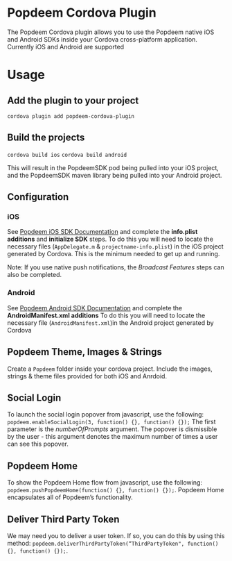 # Popdeem Cordova Plugin
The Popdeem Cordova plugin allows you to use the Popdeem native iOS and Android SDKs inside your Cordova cross-platform application. Currently iOS and Android are supported

# Usage
## Add the plugin to your project
`cordova plugin add popdeem-cordova-plugin`

## Build the projects
`cordova build ios`
`cordova build android`

This will result in the PopdeemSDK pod being pulled into your iOS project, and the PopdeemSDK maven library being pulled into your Android project.

## Configuration

### iOS
See [Popdeem iOS SDK Documentation](http://popdeem-ios-docs.gitlab.io/#info-plist-additions) and complete the **info.plist additions** and **initialize SDK** steps. To do this you will need to locate the necessary files (`AppDelegate.m` & `projectname-info.plist`) in the iOS project generated by Cordova. This is the minimum needed to get up and running. 

Note: If you use native push notifications, the _Broadcast Features_ steps can also be completed.

### Android
See [Popdeem Android SDK Documentation](http://popdeem-android-docs.gitlab.io/#initialise-sdk) and complete the **AndroidManifest.xml additions** To do this you will need to locate the necessary file (`AndroidManifest.xml`)in the Android project generated by Cordova


## Popdeem Theme, Images & Strings
Create a `Popdeem` folder inside your cordova project. Include the images, strings & theme files provided for both iOS and Anrdoid.


## Social Login
To launch the social login popover from javascript, use the following:
`popdeem.enableSocialLogin(3, function() {}, function() {});`
The first parameter is the _numberOfPrompts_ argument. The popover is dismissible by the user - this argument denotes the maximum number of times a user can see this popover.


## Popdeem Home
To show the Popdeem Home flow from javascript, use the following:
`popdeem.pushPopdeemHome(function() {}, function() {});`. Popdeem Home encapsulates all of Popdeem’s functionality.


## Deliver Third Party Token
We may need you to deliver a user token. If so, you can do this by using this method:
`popdeem.deliverThirdPartyToken(“ThirdPartyToken", function() {}, function() {});`.

